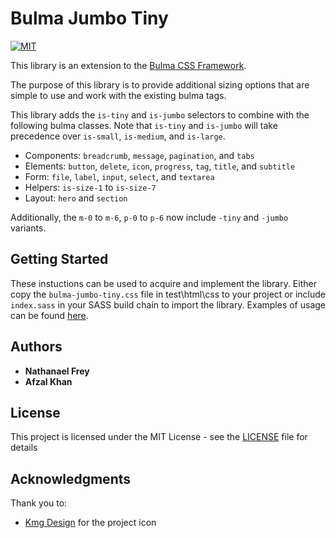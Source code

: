 # Bulma Jumbo Tiny

[![MIT](https://img.shields.io/github/license/NF-Software-Inc/Bulma-Jumbo-Tiny)](https://github.com/NF-Software-Inc/Bulma-Jumbo-Tiny/blob/master/LICENSE)

This library is an extension to the [Bulma CSS Framework](https://bulma.io). 

The purpose of this library is to provide additional sizing options that are simple to use and work with the existing bulma tags.

This library adds the `is-tiny` and `is-jumbo` selectors to combine with the following bulma classes. Note that `is-tiny` and `is-jumbo` will take precedence over `is-small`, `is-medium`, and `is-large`.

* Components: `breadcrumb`, `message`, `pagination`, and `tabs`
* Elements: `button`, `delete`, `icon`, `progress`, `tag`, `title`, and `subtitle`
* Form: `file`, `label`, `input`, `select`, and `textarea`
* Helpers: `is-size-1` to `is-size-7`
* Layout: `hero` and `section`

Additionally, the `m-0` to `m-6`, `p-0` to `p-6` now include `-tiny` and `-jumbo` variants.

## Getting Started

These instuctions can be used to acquire and implement the library. Either copy the `bulma-jumbo-tiny.css` file in test\html\css to your project or include `index.sass` in your SASS build chain to import the library. Examples of usage can be found [here](index.html).

## Authors

* **Nathanael Frey**
* **Afzal Khan**

## License

This project is licensed under the MIT License - see the [LICENSE](LICENSE) file for details

## Acknowledgments

Thank you to:

* [Kmg Design](https://www.iconfinder.com/kmgdesignid) for the project icon
